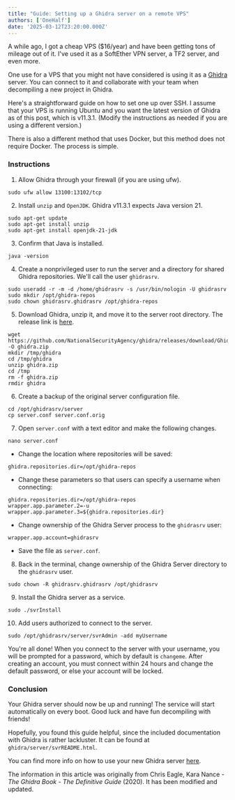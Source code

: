 ```yaml
---
title: "Guide: Setting up a Ghidra server on a remote VPS"
authors: ['OneHalf']
date: '2025-03-12T23:20:00.000Z'
---
```


A while ago, I got a cheap VPS ($16/year) and have been getting tons of mileage out of it. I've used it as a SoftEther VPN server, a TF2 server, and even more.

One use for a VPS that you might not have considered is using it as a [Ghidra](https://ghidra-sre.org/) server. You can connect to it and collaborate with your team when decompiling a new project in Ghidra.

Here's a straightforward guide on how to set one up over SSH. I assume that your VPS is running Ubuntu and you want the latest version of Ghidra as of this post, which is v11.3.1. (Modify the instructions as needed if you are using a different version.)

There is also a different method that uses Docker, but this method does not require Docker. The process is simple.

### Instructions

1. Allow Ghidra through your firewall (if you are using ufw).

```
sudo ufw allow 13100:13102/tcp
```

2. Install `unzip` and `OpenJDK`. Ghidra v11.3.1 expects Java version 21.

```
sudo apt-get update
sudo apt-get install unzip
sudo apt-get install openjdk-21-jdk
```

3. Confirm that Java is installed.

```
java -version
```

4. Create a nonprivileged user to run the server and a directory for shared Ghidra repositories. We'll call the user `ghidrasrv`.

```
sudo useradd -r -m -d /home/ghidrasrv -s /usr/bin/nologin -U ghidrasrv
sudo mkdir /opt/ghidra-repos
sudo chown ghidrasrv.ghidrasrv /opt/ghidra-repos
```

5. Download Ghidra, unzip it, and move it to the server root directory. The release link is [here](https://github.com/NationalSecurityAgency/ghidra/releases).

```
wget https://github.com/NationalSecurityAgency/ghidra/releases/download/Ghidra_11.3.1_build/ghidra_11.3.1_PUBLIC_20250219.zip -O ghidra.zip
mkdir /tmp/ghidra
cd /tmp/ghidra
unzip ghidra.zip
cd /tmp
rm -f ghidra.zip
rmdir ghidra
```

6. Create a backup of the original server configuration file.

```
cd /opt/ghidrasrv/server
cp server.conf server.conf.orig
```

7. Open `server.conf` with a text editor and make the following changes.

```
nano server.conf
```

- Change the location where repositories will be saved:

```
ghidra.repositories.dir=/opt/ghidra-repos
```

- Change these parameters so that users can specify a username when connecting:

```
ghidra.repositories.dir=/opt/ghidra-repos
wrapper.app.parameter.2=-u
wrapper.app.parameter.3=${ghidra.repositories.dir}
```

- Change ownership of the Ghidra Server process to the `ghidrasrv` user:

```
wrapper.app.account=ghidrasrv
```

- Save the file as `server.conf`.

8. Back in the terminal, change ownership of the Ghidra Server directory to the `ghidrasrv` user.

```
sudo chown -R ghidrasrv.ghidrasrv /opt/ghidrasrv
```

9. Install the Ghidra server as a service.

```
sudo ./svrInstall
```

10. Add users authorized to connect to the server.

```
sudo /opt/ghidrasrv/server/svrAdmin -add myUsername
```

You're all done! When you connect to the server with your username, you will be prompted for a password, which by default is `changeme`. After creating an account, you must connect within 24 hours and change the default password, or else your account will be locked.

### Conclusion

Your Ghidra server should now be up and running! The service will start automatically on every boot. Good luck and have fun decompiling with friends!

Hopefully, you found this guide helpful, since the included documentation with Ghidra is rather lackluster. It can be found at `ghidra/server/svrREADME.html`.

You can find more info on how to use your new Ghidra server [here](https://byte.how/posts/collaborative-reverse-engineering/).

The information in this article was originally from Chris Eagle, Kara Nance - *The Ghidra Book - The Definitive Guide* (2020). It has been modified and updated.